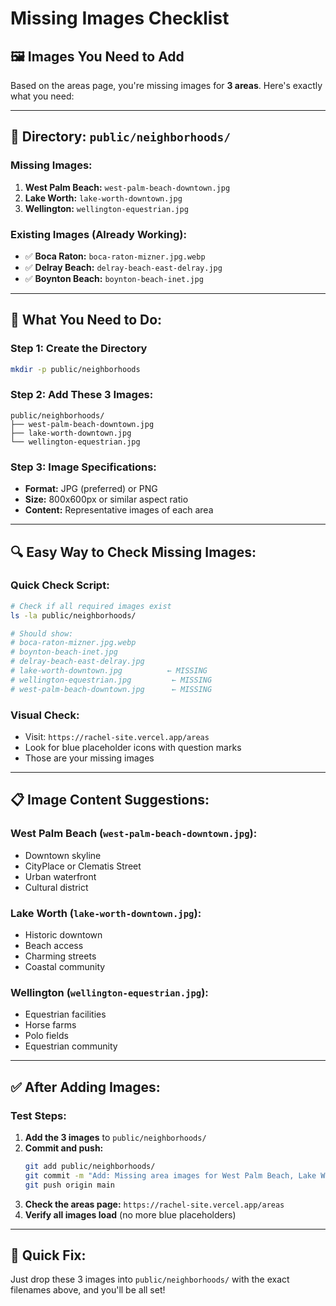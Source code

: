 # Missing Images Checklist
## 🖼️ **Images You Need to Add**

Based on the areas page, you're missing images for **3 areas**. Here's exactly what you need:

---

## 📁 **Directory: `public/neighborhoods/`**

### **Missing Images:**
1. **West Palm Beach:** `west-palm-beach-downtown.jpg`
2. **Lake Worth:** `lake-worth-downtown.jpg`  
3. **Wellington:** `wellington-equestrian.jpg`

### **Existing Images (Already Working):**
- ✅ **Boca Raton:** `boca-raton-mizner.jpg.webp`
- ✅ **Delray Beach:** `delray-beach-east-delray.jpg`
- ✅ **Boynton Beach:** `boynton-beach-inet.jpg`

---

## 🎯 **What You Need to Do:**

### **Step 1: Create the Directory**
```bash
mkdir -p public/neighborhoods
```

### **Step 2: Add These 3 Images:**
```
public/neighborhoods/
├── west-palm-beach-downtown.jpg
├── lake-worth-downtown.jpg
└── wellington-equestrian.jpg
```

### **Step 3: Image Specifications:**
- **Format:** JPG (preferred) or PNG
- **Size:** 800x600px or similar aspect ratio
- **Content:** Representative images of each area

---

## 🔍 **Easy Way to Check Missing Images:**

### **Quick Check Script:**
```bash
# Check if all required images exist
ls -la public/neighborhoods/

# Should show:
# boca-raton-mizner.jpg.webp
# boynton-beach-inet.jpg  
# delray-beach-east-delray.jpg
# lake-worth-downtown.jpg          ← MISSING
# wellington-equestrian.jpg         ← MISSING
# west-palm-beach-downtown.jpg      ← MISSING
```

### **Visual Check:**
- Visit: `https://rachel-site.vercel.app/areas`
- Look for blue placeholder icons with question marks
- Those are your missing images

---

## 📋 **Image Content Suggestions:**

### **West Palm Beach (`west-palm-beach-downtown.jpg`):**
- Downtown skyline
- CityPlace or Clematis Street
- Urban waterfront
- Cultural district

### **Lake Worth (`lake-worth-downtown.jpg`):**
- Historic downtown
- Beach access
- Charming streets
- Coastal community

### **Wellington (`wellington-equestrian.jpg`):**
- Equestrian facilities
- Horse farms
- Polo fields
- Equestrian community

---

## ✅ **After Adding Images:**

### **Test Steps:**
1. **Add the 3 images** to `public/neighborhoods/`
2. **Commit and push:**
   ```bash
   git add public/neighborhoods/
   git commit -m "Add: Missing area images for West Palm Beach, Lake Worth, Wellington"
   git push origin main
   ```
3. **Check the areas page:** `https://rachel-site.vercel.app/areas`
4. **Verify all images load** (no more blue placeholders)

---

## 🚀 **Quick Fix:**

Just drop these 3 images into `public/neighborhoods/` with the exact filenames above, and you'll be all set!
